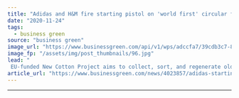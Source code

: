 ```yaml
---
title: "Adidas and H&M fire starting pistol on 'world first' circular fashion project"
date: "2020-11-24"
tags: 
  - business green
source: "business green"
image_url: "https://www.businessgreen.com/api/v1/wps/adccfa7/39cdb3c7-895d-4dbb-a42d-f17272937cca/2/Infinited-Fiber-shredded-textile-to-regenerated-cellulose-carbamate-fiber-185x114.jpg"
image_fp: "/assets/img/post_thumbnails/96.jpg"
lead: "
 EU-funded New Cotton Project aims to collect, sort, and regenerate old clothing into new items for sale on the high street ..."
article_url: "https://www.businessgreen.com/news/4023857/adidas-starting-pistol-world-circular-fashion-project"
---
```


---
